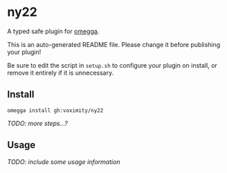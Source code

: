 <!--

When uploading your plugin to github/gitlab
start your repo name with "omegga-"

example: https://github.com/voximity/omegga-ny22

Your plugin will be installed via omegga install gh:voximity/ny22

-->

# ny22

A typed safe plugin for [omegga](https://github.com/brickadia-community/omegga).

This is an auto-generated README file. Please change it before publishing your plugin!

Be sure to edit the script in `setup.sh` to configure your plugin on install, or
remove it entirely if it is unnecessary.

## Install

`omegga install gh:voximity/ny22`

_TODO: more steps...?_

## Usage

_TODO: include some usage information_
